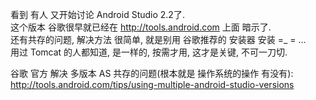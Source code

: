 看到 有人 又开始讨论 Android Studio 2.2了.  
这个版本 谷歌很早就已经在 http://tools.android.com 上面 暗示了.  
还有共存的问题, 解决方法 很简单, 就是别用 谷歌推荐的 安装器 安装 =_ = ...  
用过 Tomcat 的人都知道, 是一样的, 按需才用, 这才是关键, 不可一刀切.  

谷歌 官方 解决 多版本 AS 共存的问题(根本就是 操作系统的操作 有没有):  
http://tools.android.com/tips/using-multiple-android-studio-versions
